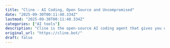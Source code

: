 ```yaml
---
title: "Cline - AI Coding, Open Source and Uncompromised"
date: "2025-09-30T00:11:40.334Z"
lastmod: "2025-09-30T00:11:40.334Z"
categories: ["AI tools"]
description: "Cline is the open-source AI coding agent that gives you direct access to frontier models with complete transparency. Plan Mode, MCP integration, and zero vendor lock-in. Join 2.7M+ developers."
original_url: "https://cline.bot/"
draft: false
---
```

